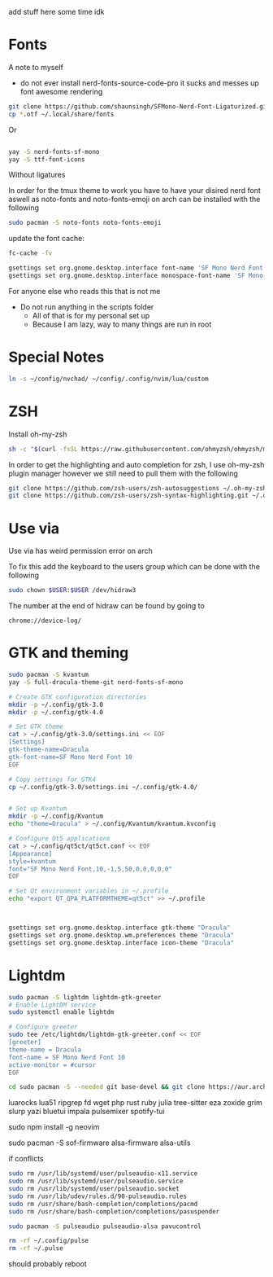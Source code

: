 add stuff here some time idk

# Fonts

A note to myself

- do not ever install nerd-fonts-source-code-pro
  it sucks and messes up font awesome rendering

```sh
git clone https://github.com/shaunsingh/SFMono-Nerd-Font-Ligaturized.git && cd SFMono-Nerd-Font-Ligaturized
cp *.otf ~/.local/share/fonts

```

Or

```sh

yay -S nerd-fonts-sf-mono
yay -S ttf-font-icons
```

Without ligatures

In order for the tmux theme to work you have to have your disired nerd font aswell as
noto-fonts and noto-fonts-emoji on arch can be installed with the following

```sh
sudo pacman -S noto-fonts noto-fonts-emoji
```

update the font cache:

```sh
fc-cache -fv
```

```sh
gsettings set org.gnome.desktop.interface font-name 'SF Mono Nerd Font 11'
gsettings set org.gnome.desktop.interface monospace-font-name 'SF Mono Nerd Font 10'
```

For anyone else who reads this that is not me

- Do not run anything in the scripts folder
  - All of that is for my personal set up
  - Because I am lazy, way to many things are run in root

# Special Notes

```bash
ln -s ~/config/nvchad/ ~/config/.config/nvim/lua/custom
```

# ZSH

Install oh-my-zsh

```sh
sh -c "$(curl -fsSL https://raw.githubusercontent.com/ohmyzsh/ohmyzsh/master/tools/install.sh)"

```

In order to get the highlighting and
auto completion for zsh, I use oh-my-zsh plugin manager
however we still need to pull them with the following

```sh
git clone https://github.com/zsh-users/zsh-autosuggestions ~/.oh-my-zsh/custom/plugins/zsh-autosuggestions
git clone https://github.com/zsh-users/zsh-syntax-highlighting.git ~/.oh-my-zsh/custom/plugins/zsh-syntax-highlighting
```

# Use via

Use via has weird permission error on arch

To fix this add the keyboard to the users group which can be done with the following

```sh
sudo chown $USER:$USER /dev/hidraw3
```

The number at the end of hidraw can be found by going to

```
chrome://device-log/
```

# GTK and theming

```sh
sudo pacman -S kvantum
yay -S full-dracula-theme-git nerd-fonts-sf-mono

# Create GTK configuration directories
mkdir -p ~/.config/gtk-3.0
mkdir -p ~/.config/gtk-4.0

# Set GTK theme
cat > ~/.config/gtk-3.0/settings.ini << EOF
[Settings]
gtk-theme-name=Dracula
gtk-font-name=SF Mono Nerd Font 10
EOF

# Copy settings for GTK4
cp ~/.config/gtk-3.0/settings.ini ~/.config/gtk-4.0/


# Set up Kvantum
mkdir -p ~/.config/Kvantum
echo "theme=Dracula" > ~/.config/Kvantum/kvantum.kvconfig

# Configure Qt5 applications
cat > ~/.config/qt5ct/qt5ct.conf << EOF
[Appearance]
style=kvantum
font="SF Mono Nerd Font,10,-1,5,50,0,0,0,0,0"
EOF

# Set Qt environment variables in ~/.profile
echo "export QT_QPA_PLATFORMTHEME=qt5ct" >> ~/.profile



gsettings set org.gnome.desktop.interface gtk-theme "Dracula"
gsettings set org.gnome.desktop.wm.preferences theme "Dracula"
gsettings set org.gnome.desktop.interface icon-theme "Dracula"

```

# Lightdm

```sh
sudo pacman -S lightdm lightdm-gtk-greeter
# Enable LightDM service
sudo systemctl enable lightdm

# Configure greeter
sudo tee /etc/lightdm/lightdm-gtk-greeter.conf << EOF
[greeter]
theme-name = Dracula
font-name = SF Mono Nerd Font 10
active-monitor = #cursor
EOF
```

```sh
cd sudo pacman -S --needed git base-devel && git clone https://aur.archlinux.org/yay.git && cd yay && makepkg -si

```

luarocks
lua51
ripgrep
fd
wget
php
rust
ruby
julia
tree-sitter
eza
zoxide
grim
slurp
yazi
bluetui
impala
pulsemixer
spotify-tui

sudo npm install -g neovim

sudo pacman -S sof-firmware alsa-firmware alsa-utils

if conflicts

```sh
sudo rm /usr/lib/systemd/user/pulseaudio-x11.service
sudo rm /usr/lib/systemd/user/pulseaudio.service
sudo rm /usr/lib/systemd/user/pulseaudio.socket
sudo rm /usr/lib/udev/rules.d/90-pulseaudio.rules
sudo rm /usr/share/bash-completion/completions/pacmd
sudo rm /usr/share/bash-completion/completions/pasuspender
```

```sh
sudo pacman -S pulseaudio pulseaudio-alsa pavucontrol
```

```sh
rm -rf ~/.config/pulse
rm -rf ~/.pulse
```

should probably reboot

